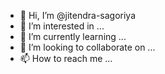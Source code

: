 - 👋 Hi, I’m @jitendra-sagoriya
- 👀 I’m interested in ...
- 🌱 I’m currently learning ...
- 💞️ I’m looking to collaborate on ...
- 📫 How to reach me ...

<!---
jitendra-sagoriya/jitendra-sagoriya is a ✨ special ✨ repository because its `README.md` (this file) appears on your GitHub profile.
You can click the Preview link to take a look at your changes.
--->
